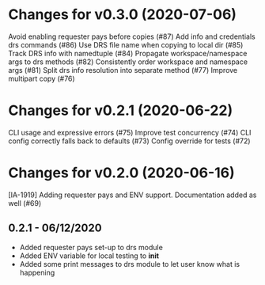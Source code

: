 # Changes for v0.3.0 (2020-07-06)
Avoid enabling requester pays before copies (#87)
Add info and credentials drs commands (#86)
Use DRS file name when copying to local dir (#85)
Track DRS info with namedtuple (#84)
Propagate workspace/namespace args to drs methods (#82)
Consistently order workspace and namespace args (#81)
Split drs info resolution into separate method (#77)
Improve multipart copy (#76)

# Changes for v0.2.1 (2020-06-22)
CLI usage and expressive errors (#75)
Improve test concurrency (#74)
CLI config correctly falls back to defaults (#73)
Config override for tests (#72)

# Changes for v0.2.0 (2020-06-16)
[IA-1919] Adding requester pays and ENV support. Documentation added as well (#69)

## 0.2.1 - 06/12/2020
- Added requester pays set-up to drs module
- Added ENV variable for local testing to __init__
- Added some print messages to drs module to let user know what is happening
